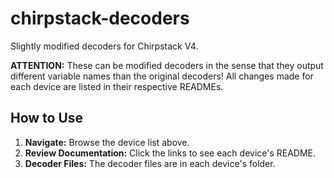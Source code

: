 # chirpstack-decoders

Slightly modified decoders for Chirpstack V4.

**ATTENTION:** These can be modified decoders in the sense that they output different variable names than the original decoders! All changes made for each device are listed in their respective READMEs.

<!-- AUTOGEN START -->
<!-- AUTOGEN END -->

## How to Use

1. **Navigate:** Browse the device list above.
2. **Review Documentation:** Click the links to see each device's README.
3. **Decoder Files:** The decoder files are in each device's folder.

